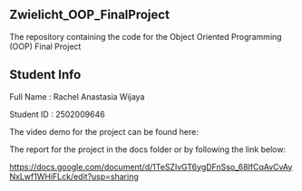 ## Zwielicht_OOP_FinalProject

The repository containing the code for the Object Oriented Programming (OOP) Final Project

## Student Info

Full Name   : Rachel Anastasia Wijaya

Student ID  : 2502009646

The video demo for the project can be found here:

The report for the project in the docs folder or by following the link below:

https://docs.google.com/document/d/1TeSZlvGT6ygDFnSso_68IfCqAvCvAyNxLwf1WHiFLck/edit?usp=sharing
